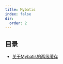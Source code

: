 ```yaml
---
title: Mybatis
index: false
dir:
  order: 2
---
```


## 目录

- [关于Mybatis的两级缓存](the-secondary-cache-of-mybatis.md)
